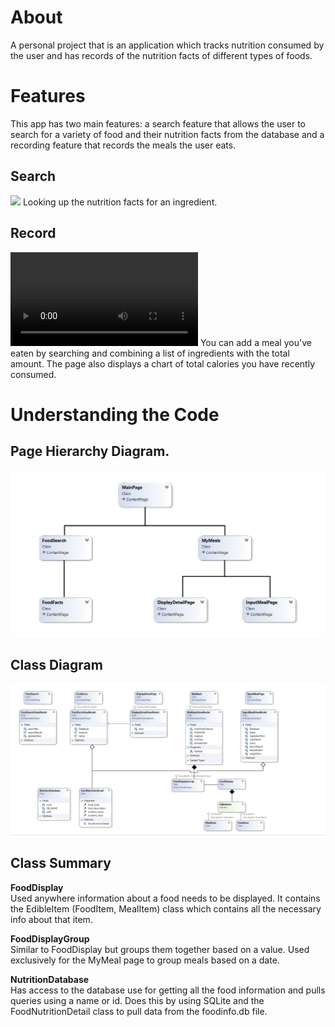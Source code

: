 # About
A personal project that is an application which tracks nutrition consumed by the user and has records of the nutrition facts of different types of foods.

# Features
This app has two main features: a search feature that allows the user to search for a variety of food and their nutrition facts from the database and a recording feature that records the meals the user eats.

## Search
[![](https://img.youtube.com/vi/a8jCKsyJlo0/0.jpg)](https://www.youtube.com/watch?v=a8jCKsyJlo0)
Looking up the nutrition facts for an ingredient.

## Record
![](docs/videos/add.mp4)
You can add a meal you've eaten by searching and combining a list of ingredients with the total amount. The page also displays a chart of total calories you have recently consumed. 


# Understanding the Code

## Page Hierarchy Diagram.
![Model](https://raw.githubusercontent.com/AlexN235/NutritionTracker/refs/heads/master/docs/images/Page%20Hierarchy.png)

## Class Diagram 
![Model](https://raw.githubusercontent.com/AlexN235/NutritionTracker/refs/heads/master/docs/images/UML%20Class%20Diagram.png)

## Class Summary

**FoodDisplay**<br/>
  Used anywhere information about a food needs to be displayed. It contains the EdibleItem (FoodItem, MealItem) class which contains all the necessary info about that item.

**FoodDisplayGroup**<br/>
  Similar to FoodDisplay but groups them together based on a value. Used exclusively for the MyMeal page to group meals based on a date.

**NutritionDatabase**<br/>
  Has access to the database use for getting all the food information and pulls queries using a name or id. Does this by using SQLite and the FoodNutritionDetail class to pull data from the foodinfo.db file.




